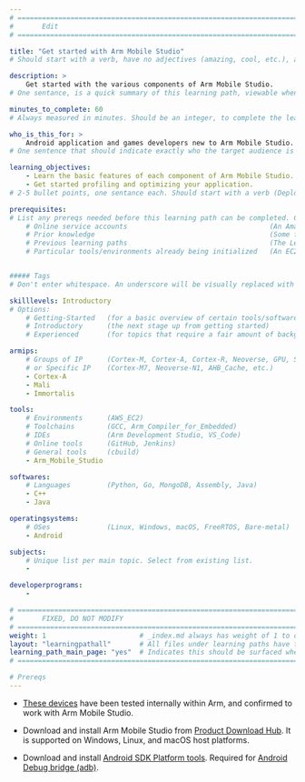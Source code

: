 ```yaml
---
# ================================================================================
#       Edit
# ================================================================================

title: "Get started with Arm Mobile Studio"
# Should start with a verb, have no adjectives (amazing, cool, etc.), and be as concise as possible.

description: >
    Get started with the various components of Arm Mobile Studio.
# One sentance, is a quick summary of this learning path, viewable when searching through all learning paths. 

minutes_to_complete: 60
# Always measured in minutes. Should be an integer, to complete the learning path (not just read it).

who_is_this_for: >
    Android application and games developers new to Arm Mobile Studio.
# One sentence that should indicate exactly who the target audience is (developers in X industries using Y tools/software for Z use-case).

learning_objectives: 
    - Learn the basic features of each component of Arm Mobile Studio.
    - Get started profiling and optimizing your application.
# 2-5 bullet points, one sentance each. Should start with a verb (Deploy, Measure) and indicate the value of the objective if possible.

prerequisites:
# List any prereqs needed before this learning path can be completed. Can include:
    # Online service accounts                                   (An Amazon Web Services account)
    # Prior knowledge                                           (Some familiarity with embedded programing)
    # Previous learning paths                                   (The Learning Path: Getting Started with Arm Virtual Hardware)
    # Particular tools/environments already being initialized   (An EC2 instance with AVH installed)


##### Tags
# Don't enter whitespace. An underscore will be visually replaced with whitespace.

skilllevels: Introductory
# Options:
    # Getting-Started   (for a basic overview of certain tools/softwares/topics)
    # Introductory      (the next stage up from getting started)
    # Experienced       (for topics that require a fair amount of background knowledge in tools/softwares/topics to complete)

armips:
    # Groups of IP      (Cortex-M, Cortex-A, Cortex-R, Neoverse, GPU, System IP, etc.)
    # or Specific IP    (Cortex-M7, Neoverse-N1, AHB_Cache, etc.)
    - Cortex-A
    - Mali
    - Immortalis

tools:
    # Environments      (AWS_EC2)
    # Toolchains        (GCC, Arm_Compiler_for_Embedded)
    # IDEs              (Arm Development Studio, VS_Code)
    # Online tools      (GitHub, Jenkins)
    # General tools     (cbuild)
    - Arm_Mobile_Studio

softwares:
    # Languages         (Python, Go, MongoDB, Assembly, Java)
    - C++
    - Java

operatingsystems:
    # OSes              (Linux, Windows, macOS, FreeRTOS, Bare-metal)
    - Android

subjects:
    # Unique list per main topic. Select from existing list.
    - 

developerprograms:
    - 

# ================================================================================
#       FIXED, DO NOT MODIFY
# ================================================================================
weight: 1                       # _index.md always has weight of 1 to order correctly
layout: "learningpathall"       # All files under learning paths have this same wrapper
learning_path_main_page: "yes"  # Indicates this should be surfaced when looking for related content. Only set for _index.md of learning path content.
# ================================================================================

# Prereqs
---
```

- [These devices](https://developer.arm.com/Tools%20and%20Software/Arm%20Mobile%20Studio#Supported-Devices) have been tested internally within Arm, and confirmed to work with Arm Mobile Studio.

- Download and install Arm Mobile Studio from [Product Download Hub](https://developer.arm.com/downloads/view/MOBST-PRO0). It is supported on Windows, Linux, and macOS host platforms.

- Download and install [Android SDK Platform tools](https://developer.android.com/studio/releases/platform-tools.html). Required for [Android Debug bridge (adb)](https://developer.android.com/studio/command-line/adb).
